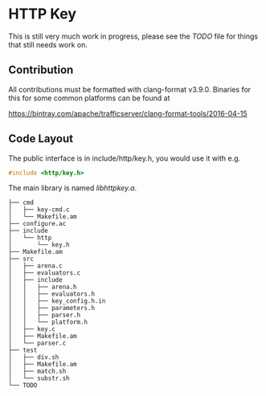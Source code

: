 # HTTP Key

This is still very much work in progress, please see the *TODO* file for things
that still needs work on.

## Contribution

All contributions must be formatted with clang-format v3.9.0. Binaries for
this for some common platforms can be found at

https://bintray.com/apache/trafficserver/clang-format-tools/2016-04-15


## Code Layout

The public interface is in include/http/key.h, you would use it with e.g.

```C
#include <http/key.h>
```

The main library is named *libhttpkey.a*.


    ├── cmd
    │   ├── key-cmd.c
    │   └── Makefile.am
    ├── configure.ac
    ├── include
    │   └── http
    │       └── key.h
    ├── Makefile.am
    ├── src
    │   ├── arena.c
    │   ├── evaluators.c
    │   ├── include
    │   │   ├── arena.h
    │   │   ├── evaluators.h
    │   │   ├── key_config.h.in
    │   │   ├── parameters.h
    │   │   ├── parser.h
    │   │   └── platform.h
    │   ├── key.c
    │   ├── Makefile.am
    │   └── parser.c
    ├── test
    │   ├── div.sh
    │   ├── Makefile.am
    │   ├── match.sh
    │   └── substr.sh
    └── TODO
